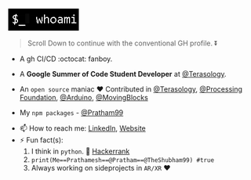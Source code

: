 ![](https://github.com/TheShubham99/TheShubham99/blob/master/whoami.gif)  
> Scroll Down to continue with the conventional GH profile. :arrow_double_down:
- A gh CI/CD :octocat: fanboy.
-  A **Google Summer of Code Student Developer** at [@Terasology](https://github.com/MovingBlocks).
- An `open source` maniac :heart: Contributed in [@Terasology](https://github.com/MovingBlocks), [@Processing Foundation](https://github.com/processing), [@Arduino](https://github.com/arduino-libraries), [@MovingBlocks](https://github.com/MovingBlocks)

- My `npm packages` - [@Pratham99](https://www.npmjs.com/~pratham99)

<!--
- 💬 Ask me about 
  - **Web** - React, Django, Sass, Progressive Web Apps, GraphQL, WebXR.
  - **Serverside** - Node/Express (js), Django (python), PHP web-services. 
  - **Mobile** - Android Native Development,  Mobile AR/VR, Flutter.
  - **Databases** - SQL, MongoDB, Firebase Realtime Database.
  - **Other Tech^s and Tools** - Appscript, DialogueFlow, Flutter, Amazon Alexa.
  - **CI/CD** - :octocat: Github Actions, Github Apps. 
-->

- 📫 How to reach me: [LinkedIn](https://www.linkedin.com/in/prathamesh-sahasrabhojane/), [Website](https://prathamesh.me)
- ⚡ Fun fact(s): 
    1. I think in `python`. :snake: [Hackerrank](https://www.hackerrank.com/ssahasrabhojane)    
    2. ```print(Me==Prathamesh==@Pratham==@TheShubham99) #true```
    3. Always working on sideprojects in `AR/XR` :heart:
